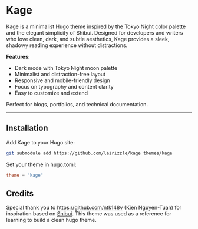 # Kage

Kage is a minimalist Hugo theme inspired by the Tokyo Night color palette and the elegant simplicity of Shibui. Designed for developers and writers who love clean, dark, and subtle aesthetics, Kage provides a sleek, shadowy reading experience without distractions.

**Features:**

- Dark mode with Tokyo Night moon palette  
- Minimalist and distraction-free layout  
- Responsive and mobile-friendly design  
- Focus on typography and content clarity  
- Easy to customize and extend  

Perfect for blogs, portfolios, and technical documentation.

---

## Installation

Add Kage to your Hugo site:

```bash
git submodule add https://github.com/lairizzle/kage themes/kage
```
Set your theme in hugo.toml:
```toml
theme = "kage"
```
## Credits
Special thank you to https://github.com/ntk148v (Kien Nguyen-Tuan) for inspiration based on [Shibui](https://github.com/ntk148v/shibui). This theme was used as a reference for learning to build a clean hugo theme.
